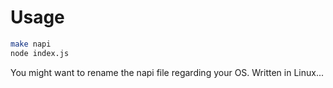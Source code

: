 # Usage

``` sh
make napi
node index.js
```

You might want to rename the napi file regarding your OS. Written in Linux...
